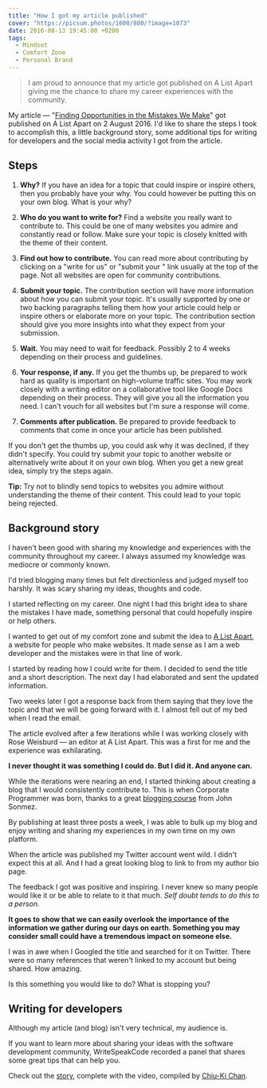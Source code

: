 ```yaml
---
title: "How I got my article published"
cover: "https://picsum.photos/1600/800/?image=1073"
date: 2016-08-13 19:45:00 +0200
tags:
  - Mindset
  - Comfort Zone
  - Personal Brand
---
```


> I am proud to announce that my article got published on A List Apart giving
> me the chance to share my career experiences with the community.

My article —
"[Finding Opportunities in the Mistakes We Make](https://alistapart.com/article/finding-opportunities-in-the-mistakes-we-make/)"
got published on A List Apart on 2 August 2016. I'd like to share the steps I
took to accomplish this, a little background story, some additional tips for
writing for developers and the social media activity I got from the article.

## Steps

1.  **Why?**
    If you have an idea for a topic that could inspire or inspire others, then
    you probably have your why. You could however be putting this on your own
    blog. What is your why?

2.  **Who do you want to write for?**
    Find a website you really want to contribute to. This could be one of many
    websites you admire and constantly read or follow. Make sure your topic is
    closely knitted with the theme of their content.

3.  **Find out how to contribute.**
    You can read more about contributing by clicking on a
    "write for us" or "submit your <topic>" link usually at the top of the page.
    Not all websites are open for community contributions.

4.  **Submit your topic.**
    The contribution section will have more information about how you can
    submit your topic. It's usually supported by one or two backing paragraphs
    telling them how your article could help or inspire others or elaborate
    more on your topic. The contribution section should give you more insights
    into what they expect from your submission.

5.  **Wait.**
    You may need to wait for feedback. Possibly 2 to 4 weeks depending on their
    process and guidelines.

6.  **Your response, if any.**
    If you get the thumbs up, be prepared to work hard as quality is important on
    high-volume traffic sites. You may work closely with a writing editor on a
    collaborative tool like Google Docs depending on their process. They will
    give you all the information you need. I can't vouch for all websites but
    I'm sure a response will come.

7.  **Comments after publication.**
    Be prepared to provide feedback to comments that come in once your article
    has been published.

If you don't get the thumbs up, you could ask why it was declined, if they
didn't specify. You could try submit your topic to another website
or alternatively write about it on your own blog. When you get a new great
idea, simply try the steps again.

**Tip:** Try not to blindly send topics to websites you admire without
understanding the theme of their content. This could lead to your topic being
rejected.

## Background story

I haven't been good with sharing my knowledge and experiences with the community
throughout my career. I always assumed my knowledge was mediocre or commonly
known.

I'd tried blogging many times but felt directionless and judged myself
too harshly. It was scary sharing my ideas, thoughts and code.

I started reflecting on my career. One night I had this bright idea to share
the mistakes I have made, something personal that could hopefully inspire or
help others.

I wanted to get out of my comfort zone and submit the idea to
[A List Apart](http://alistapart.com/), a website for people who make
websites. It made sense as I am a web developer and the mistakes were in that
line of work.

I started by reading how I could write for them. I decided to send the title
and a short description. The next day I had elaborated and sent the updated
information.

Two weeks later I got a response back from them saying that they
love the topic and that we will be going forward with it. I almost fell out of
my bed when I read the email.

The article evolved after a few iterations while I was working closely with
Rose Weisburd — an editor at A List Apart. This was a first for me and the
experience was exhilarating.

**I never thought it was something I could do. But I did it. And anyone can.**

While the iterations were nearing an end, I started thinking about creating a
blog that I would consistently contribute to. This is when Corporate Programmer
was born, thanks to a great [blogging course](http://devcareerboost.com/blog-course/)
from John Sonmez.

By publishing at least three posts a week, I was able to bulk up my blog and
enjoy writing and sharing my experiences in my own time on my own platform.

When the article was published my Twitter account went wild. I didn't
expect this at all. And I had a great looking blog to link to from my author
bio page.

The feedback I got was positive and inspiring. I never knew so many people would
like it or be able to relate to it that much. _Self doubt tends to do this to
a person._

**It goes to show that we can easily overlook the importance of the information
we gather during our days on earth. Something you may consider small could
have a tremendous impact on someone else.**

I was in awe when I Googled the title and searched for it on Twitter. There were
so many references that weren't linked to my account but being shared.
How amazing.

Is this something you would like to do? What is stopping you?

## Writing for developers

Although my article (and blog) isn't very technical, my audience is.

If you want to learn more about sharing your ideas with the software development
community, WriteSpeakCode recorded a panel that shares some great tips that can
help you.

Check out the
[story](https://storify.com/chiuki/writing-for-developers-panel-2016),
complete with the video,
compiled by [Chiu-Ki Chan](https://twitter.com/chiuki).
